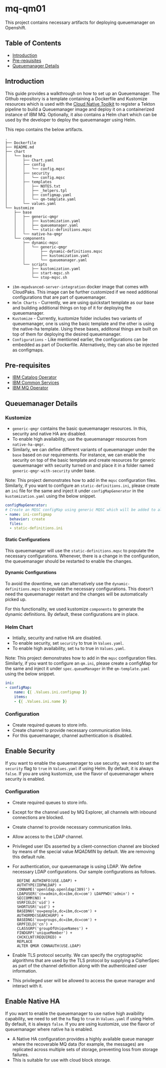 # mq-qm01

This project contains necessary artifacts for deploying queuemanager on Openshift.

## Table of Contents

* [Introduction](#introduction)
* [Pre-requisites](#pre-requisites)
* [Queuemanager Details](#queuemanager-details)

## Introduction

This guide provides a walkthrough on how to set up an Queuemanager.  The Github repository is a template containing a Dockerfile and Kustomize resources which is used with the [Cloud Native Toolkit](https://cloudnativetoolkit.dev/) to register a Tekton pipeline to build a Queuemanager image and deploy it on a containerized instance of IBM MQ. Optionally, it also contains a Helm chart which can be used by the developer to deploy the queuemanager using Helm.

This repo contains the below artifacts.

```
.
├── Dockerfile
├── README.md
├── chart
│   └── base
│       ├── Chart.yaml
│       ├── config
│       │   └── config.mqsc
│       ├── security
│       │   └── config.mqsc
│       ├── templates
│       │   ├── NOTES.txt
│       │   ├── _helpers.tpl
│       │   ├── configmap.yaml
│       │   └── qm-template.yaml
│       └── values.yaml
└── kustomize
    ├── base
    │   ├── generic-qmgr
    │   │   ├── kustomization.yaml
    │   │   ├── queuemanager.yaml
    │   │   └── static-definitions.mqsc
    │   └── native-ha-qmgr
    └── components
        ├── dynamic-mqsc
        │   └── generic-qmgr
        │       ├── dynamic-definitions.mqsc
        │       ├── kustomization.yaml
        │       └── queuemanager.yaml
        └── scripts
            ├── kustomization.yaml
            ├── start-mqsc.sh
            └── stop-mqsc.sh
```

- `ibm-mqadvanced-server-integration` docker image that comes with CloudPaks. This image can be further customized if we need additional configurations that are part of queuemanager.
- `Helm Charts` - Currently, we are using quickstart template as our base and building additional things on top of it for deploying the queuemanager.
- `Kustomize` - Currently, kustomize folder includes two variants of queuemanager, one is using the basic template and the other is using the native-ha template. Using these bases, additonal things are built on top of them for deploying the desired queuemanager.
- `Configurations` - Like mentioned earlier, the configurations can be embedded as part of Dockerfile. Alternatively, they can also be injected as configmaps.

## Pre-requisites

- [IBM Catalog Operator](https://www.ibm.com/docs/en/app-connect/11.0.0?topic=iicia-enabling-operator-catalog-cloud-pak-foundational-services-operator)
- [IBM Common Services](https://github.com/IBM/ibm-common-service-operator)
- [IBM MQ Operator](https://www.ibm.com/docs/en/ibm-mq/9.2?topic=integration-using-mq-in-cloud-pak-openshift)

## Queuemanager Details

### Kustomize

- `generic-qmgr` contains the basic queuemanager resources. In this, security and native HA are disabled.
- To enable high availability, use the queuemanager resources from `native-ha-qmgr`.
- Similarly, we can define different variants of queuemanager under the `base` based on our requirements. For instance, we can enable the security on top of the basic template and create resources for generic queuemanager with security turned on and place it in a folder named `generic-qmgr-with-security` under base.

Note: This project demonstrates how to add in the `mqsc` configuration files. Similarly, if you want to configure an `static-definitions.ini`, please create an `ini` file for the same and inject it under `configMapGenerator` in the `kustomization.yaml` using the below snippet.

```yaml
configMapGenerator:
# Create an MQSC configMap using generic MQSC which will be added to all queue managers and applied during bootstrap.
- name: ini-configmap
  behavior: create
  files:
  - static-definitions.ini
```

#### Static Configurations

This queuemanager will use the `static-definitions.mqsc` to populate the necessary configurations. Whenever, there is a change in the configuration, the queuemanager should be restarted to enable the changes.

#### Dynamic Configurations

To avoid the downtime, we can alternatively use the `dynamic-definitions.mqsc` to populate the necessary configurations. This doesn't need the queuemanager restart and the changes will be automatically picked up.

For this functionality, we used kustomize `components` to generate the dynamic definitions. By default, these configurations are in place.

### Helm Chart

- Intially, security and native HA are disabled.
- To enable security, set `security` to true in `Values.yaml`.
- To enable high availability, set `ha` to true in `Values.yaml`.

Note: This project demonstrates how to add in the `mqsc` configuration files. Similarly, if you want to configure an `qm.ini`, please create a configMap for the same and inject it under `spec.queueManager` in the `qm-template.yaml` using the below snippet.

```yaml
ini:
- configMap:
    name: {{ .Values.ini.configmap }}
    items:
    - {{ .Values.ini.name }}
```

### Configuration

- Create required queues to store info.
- Create channel to provide necessary communication links.
- For this queuemanager, channel authentication is disabled.

## Enable Security

If you want to enable the queuemanager to use security, we need to set the `security` flag to `true` in `Values.yaml` if using Helm. By default, it is always `false`. If you are using kustomize, use the flavor of queuemanager where security is enabled.

### Configuration

- Create required queues to store info.
- Except for the channel used by MQ Explorer, all channels with inbound connections are blocked.
- Create channel to provide necessary communication links.
- Allow access to the LDAP channel.
- Privileged user IDs asserted by a client-connection channel are blocked by means of the special value *MQADMIN* by default. We are removing this default rule.
- For authentication, our queuemanage is using LDAP. We define necessary LDAP configurations. Our sample configurations as follows.

  ```
    DEFINE AUTHINFO(USE.LDAP) +
    AUTHTYPE(IDPWLDAP) +
    CONNAME('openldap.openldap(389)') +
    LDAPUSER('cn=admin,dc=ibm,dc=com') LDAPPWD('admin') +
    SECCOMM(NO) +
    USRFIELD('uid') +
    SHORTUSR('uid') +
    BASEDNU('ou=people,dc=ibm,dc=com') +
    AUTHORMD(SEARCHGRP) +
    BASEDNG('ou=groups,dc=ibm,dc=com') +
    GRPFIELD('cn') +
    CLASSGRP('groupOfUniqueNames') +
    FINDGRP('uniqueMember') +
    CHCKCLNT(REQUIRED) +
    REPLACE
    ALTER QMGR CONNAUTH(USE.LDAP)
  ```
- Enable TLS protocol security. We can specify the cryptographic algorithms that are used by the TLS protocol by supplying a CipherSpec as part of the channel definition along with the authenticated user information.
- This privileged user will be allowed to access the queue manager and interact with it.

## Enable Native HA

If you want to enable the queuemanager to use native high avaibility capability, we need to set the `ha` flag to `true` in `Values.yaml` if using Helm. By default, it is always `false`. If you are using kustomize, use the flavor of queuemanager where native ha is enabled.

- A Native HA configuration provides a highly available queue manager where the recoverable MQ data (for example, the messages)  are replicated across multiple sets of storage, preventing loss from storage failures.
- This is suitable for use with cloud block storage.


